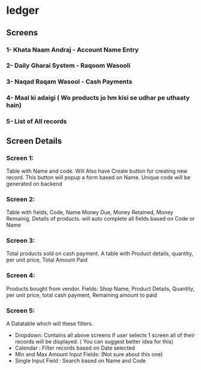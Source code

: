 # ledger

## Screens

### 1- Khata Naam Andraj - Account Name Entry

### 2- Daily Gharai System - Raqoom Wasooli

### 3- Naqad Raqam Wasool - Cash Payments

### 4- Maal ki adaigi ( Wo products jo hm kisi se udhar pe uthaaty hain)

### 5- List of All records


## Screen Details


### Screen 1:

Table with Name and code. Will Also have Create button for creating new record. This button will popup a form based on Name. 
Unique code will be generated on backend

### Screen 2:

Table with fields, Code, Name Money Due, Money Retained, Money Remainig, Details of products. will auto complete all fields based on Code or Name

### Screen 3:

Total products sold on cash payment. A table with Product details, quantity, per unit price, Total Amount Paid

### Screen 4:

Products bought from vendor. Fields: Shop Name, Product Details, Quantity, per unit price, total cash payment, Remaining amount to paid

### Screen 5:

A Datatable which will these filters. 
- Dropdown: Contains all above screens if user selects 1 screen all of their records will be displayed. ( You can suggest better idea for this)
- Calendar : Filter records based on Date selected
- Min and Max Amount Input Fields: (Not sure about this one)
- Single Input Field : Search based on Name and Code 







